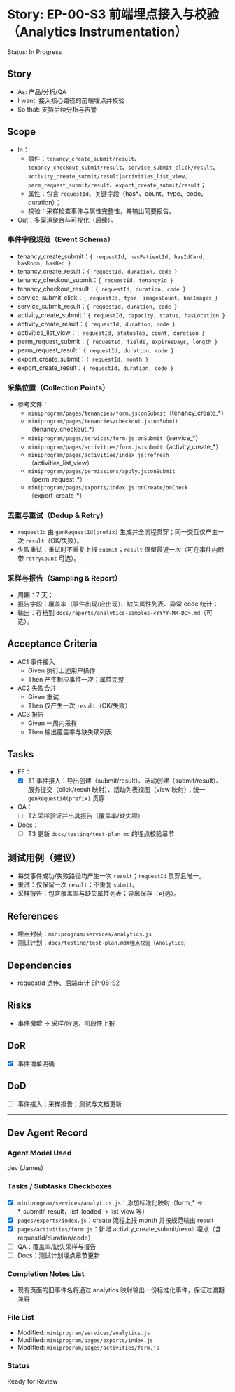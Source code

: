 # Story: EP-00-S3 前端埋点接入与校验（Analytics Instrumentation）
Status: In Progress

## Story
- As: 产品/分析/QA
- I want: 接入核心路径的前端埋点并校验
- So that: 支持后续分析与告警

## Scope
- In：
  - 事件：`tenancy_create_submit/result`、`tenancy_checkout_submit/result`、`service_submit_click/result`、`activity_create_submit/result|activities_list_view`、`perm_request_submit/result`、`export_create_submit/result`；
  - 属性：包含 `requestId`、关键字段（has*、count、type、code、duration）；
  - 校验：采样检查事件与属性完整性，并输出简要报告。
- Out：多渠道聚合与可视化（后续）。

### 事件字段规范（Event Schema）
- tenancy_create_submit：`{ requestId, hasPatientId, hasIdCard, hasRoom, hasBed }`
- tenancy_create_result：`{ requestId, duration, code }`
- tenancy_checkout_submit：`{ requestId, tenancyId }`
- tenancy_checkout_result：`{ requestId, duration, code }`
- service_submit_click：`{ requestId, type, imagesCount, hasImages }`
- service_submit_result：`{ requestId, duration, code }`
- activity_create_submit：`{ requestId, capacity, status, hasLocation }`
- activity_create_result：`{ requestId, duration, code }`
- activities_list_view：`{ requestId, statusTab, count, duration }`
- perm_request_submit：`{ requestId, fields, expiresDays, length }`
- perm_request_result：`{ requestId, duration, code }`
- export_create_submit：`{ requestId, month }`
- export_create_result：`{ requestId, duration, code }`

### 采集位置（Collection Points）
- 参考文件：
  - `miniprogram/pages/tenancies/form.js:onSubmit`（tenancy_create_*）
  - `miniprogram/pages/tenancies/checkout.js:onSubmit`（tenancy_checkout_*）
  - `miniprogram/pages/services/form.js:onSubmit`（service_*）
  - `miniprogram/pages/activities/form.js:submit`（activity_create_*）
  - `miniprogram/pages/activities/index.js:refresh`（activities_list_view）
  - `miniprogram/pages/permissions/apply.js:onSubmit`（perm_request_*）
  - `miniprogram/pages/exports/index.js:onCreate/onCheck`（export_create_*）

### 去重与重试（Dedup & Retry）
- `requestId` 由 `genRequestId(prefix)` 生成并全流程贯穿；同一交互仅产生一次 `result`（OK/失败）。
- 失败重试：重试时不重复上报 `submit`；`result` 保留最近一次（可在事件内附带 `retryCount` 可选）。

### 采样与报告（Sampling & Report）
- 周期：7 天；
- 报告字段：覆盖率（事件出现/应出现）、缺失属性列表、异常 code 统计；
- 输出：存档到 `docs/reports/analytics-samples-<YYYY-MM-DD>.md`（可选）。

## Acceptance Criteria
- AC1 事件接入
  - Given 执行上述用户操作
  - Then 产生相应事件一次；属性完整
- AC2 失败合并
  - Given 重试
  - Then 仅产生一次 `result`（OK/失败）
- AC3 报告
  - Given 一周内采样
  - Then 输出覆盖率与缺失项列表

## Tasks
- FE：
  - [x] T1 事件接入：导出创建（submit/result）、活动创建（submit/result）、服务提交（click/result 映射）、活动列表视图（view 映射）；统一 `genRequestId(prefix)` 贯穿
- QA：
  - [ ] T2 采样验证并出具报告（覆盖率/缺失项）
- Docs：
  - [ ] T3 更新 `docs/testing/test-plan.md` 的埋点校验章节

## 测试用例（建议）
- 每类事件成功/失败路径均产生一次 `result`；`requestId` 贯穿且唯一。
- 重试：仅保留一次 `result`；不重复 `submit`。
- 采样报告：包含覆盖率与缺失属性列表；导出保存（可选）。

## References
- 埋点封装：`miniprogram/services/analytics.js`
- 测试计划：`docs/testing/test-plan.md#埋点校验（Analytics）`

## Dependencies
- requestId 透传、后端审计 EP-06-S2

## Risks
- 事件激增 → 采样/限速，阶段性上报

## DoR
- [x] 事件清单明确

## DoD
- [ ] 事件接入；采样报告；测试与文档更新

---

## Dev Agent Record

### Agent Model Used
dev (James)

### Tasks / Subtasks Checkboxes
- [x] `miniprogram/services/analytics.js`：添加标准化映射（form_* → *_submit/_result，list_loaded → list_view 等）
- [x] `pages/exports/index.js`：create 流程上报 month 并按规范输出 result
- [x] `pages/activities/form.js`：新增 activity_create_submit/result 埋点（含 requestId/duration/code）
- [ ] QA：覆盖率/缺失采样与报告
- [ ] Docs：测试计划埋点章节更新

### Completion Notes List
- 现有页面的旧事件名将通过 analytics 映射输出一份标准化事件，保证过渡期兼容

### File List
- Modified: `miniprogram/services/analytics.js`
- Modified: `miniprogram/pages/exports/index.js`
- Modified: `miniprogram/pages/activities/form.js`

### Status
Ready for Review
